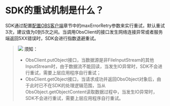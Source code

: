 # SDK的重试机制是什么？<a name="obs_21_2109"></a>

SDK通过配置[配置OBS客户端](配置OBS客户端.md)章节中的maxErrorRetry参数来实行重试，默认重试3次，建议值为0到5次之间。当调用ObsClient的接口发生网络连接异常或者服务端返回5XX错误时，SDK会进行指数退避重试。

>![](public_sys-resources/icon-notice.gif) **须知：** 
>-   ObsClient.putObject接口，当数据源是非FileInputStream的其他InputStream时，由于数据流不能回读，当发生IO异常时，SDK不会进行重试，需要上层应用程序自行重试；
>-   ObsClient.getObject接口，当请求成功并返回ObsObject对象后，由于此时已不在SDK的处理逻辑范围，当从ObsObject.getObjectContent读取数据过程中，当发生IO异常时，SDK不会进行重试，需要上层应用程序自行重试。

